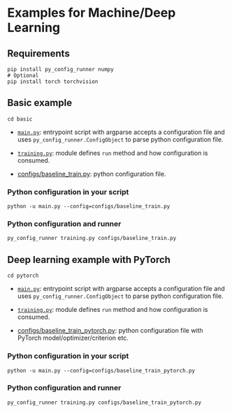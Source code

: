 # Examples for Machine/Deep Learning

## Requirements

```
pip install py_config_runner numpy
# Optional
pip install torch torchvision
```

## Basic example

```
cd basic
```

- [`main.py`](basic/main.py): entrypoint script with argparse accepts a configuration file and 
uses `py_config_runner.ConfigObject` to parse python configuration file.

- [`training.py`](basic/training.py): module defines `run` method and how configuration is consumed.

- [configs/baseline_train.py](basic/configs/baseline_train.py): python configuration file.


### Python configuration in your script

```
python -u main.py --config=configs/baseline_train.py
```

### Python configuration and runner

```
py_config_runner training.py configs/baseline_train.py
```

## Deep learning example with PyTorch

```
cd pytorch
```

- [`main.py`](pytorch/main.py): entrypoint script with argparse accepts a configuration file and 
uses `py_config_runner.ConfigObject` to parse python configuration file.

- [`training.py`](pytorch/training.py): module defines `run` method and how configuration is consumed.

- [configs/baseline_train_pytorch.py](pytorch/configs/baseline_train_pytorch.py): python configuration file with PyTorch model/optimizer/criterion etc.


### Python configuration in your script

```
python -u main.py --config=configs/baseline_train_pytorch.py
```

### Python configuration and runner

```
py_config_runner training.py configs/baseline_train_pytorch.py
```
